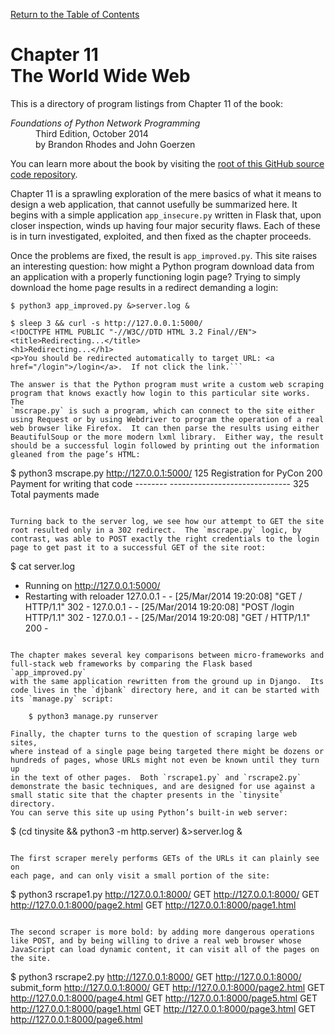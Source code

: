 [Return to the Table of Contents](https://github.com/brandon-rhodes/fopnp#readme)

# Chapter 11<br>The World Wide Web

This is a directory of program listings from Chapter 11 of the book:

<dl>
<dt><i>Foundations of Python Network Programming</i></dt>
<dd>
Third Edition, October 2014<br>
by Brandon Rhodes and John Goerzen
</dd>
</dl>

You can learn more about the book by visiting the
[root of this GitHub source code repository](https://github.com/brandon-rhodes/fopnp#readme).

Chapter 11 is a sprawling exploration of the mere basics of what it
means to design a web application, that cannot usefully be summarized
here.  It begins with a simple application `app_insecure.py` written in
Flask that, upon closer inspection, winds up having four major security
flaws.  Each of these is in turn investigated, exploited, and then fixed
as the chapter proceeds.

Once the problems are fixed, the result is `app_improved.py`.  This site
raises an interesting question: how might a Python program download data
from an application with a properly functioning login page?  Trying to
simply download the home page results in a redirect demanding a login:

```
$ python3 app_improved.py &>server.log &
```

```
$ sleep 3 && curl -s http://127.0.0.1:5000/
<!DOCTYPE HTML PUBLIC "-//W3C//DTD HTML 3.2 Final//EN">
<title>Redirecting...</title>
<h1>Redirecting...</h1>
<p>You should be redirected automatically to target URL: <a href="/login">/login</a>.  If not click the link.```

The answer is that the Python program must write a custom web scraping
program that knows exactly how login to this particular site works.  The
`mscrape.py` is such a program, which can connect to the site either
using Request or by using Webdriver to program the operation of a real
web browser like Firefox.  It can then parse the results using either
BeautifulSoup or the more modern lxml library.  Either way, the result
should be a successful login followed by printing out the information
gleaned from the page’s HTML:

```
$ python3 mscrape.py http://127.0.0.1:5000/
         125  Registration for PyCon
         200  Payment for writing that code
    --------  ------------------------------
         325  Total payments made
```

Turning back to the server log, we see how our attempt to GET the site
root resulted only in a 302 redirect.  The `mscrape.py` logic, by
contrast, was able to POST exactly the right credentials to the login
page to get past it to a successful GET of the site root:

```
$ cat server.log
 * Running on http://127.0.0.1:5000/
 * Restarting with reloader
127.0.0.1 - - [25/Mar/2014 19:20:08] "GET / HTTP/1.1" 302 -
127.0.0.1 - - [25/Mar/2014 19:20:08] "POST /login HTTP/1.1" 302 -
127.0.0.1 - - [25/Mar/2014 19:20:08] "GET / HTTP/1.1" 200 -
```

The chapter makes several key comparisons between micro-frameworks and
full-stack web frameworks by comparing the Flask based `app_improved.py`
with the same application rewritten from the ground up in Django.  Its
code lives in the `djbank` directory here, and it can be started with
its `manage.py` script:

    $ python3 manage.py runserver

Finally, the chapter turns to the question of scraping large web sites,
where instead of a single page being targeted there might be dozens or
hundreds of pages, whose URLs might not even be known until they turn up
in the text of other pages.  Both `rscrape1.py` and `rscrape2.py`
demonstrate the basic techniques, and are designed for use against a
small static site that the chapter presents in the `tinysite` directory.
You can serve this site up using Python’s built-in web server:

```
$ (cd tinysite && python3 -m http.server) &>server.log &
```

The first scraper merely performs GETs of the URLs it can plainly see on
each page, and can only visit a small portion of the site:

```
$ python3 rscrape1.py http://127.0.0.1:8000/
GET http://127.0.0.1:8000/
GET http://127.0.0.1:8000/page2.html
GET http://127.0.0.1:8000/page1.html
```

The second scraper is more bold: by adding more dangerous operations
like POST, and by being willing to drive a real web browser whose
JavaScript can load dynamic content, it can visit all of the pages on
the site.

```
$ python3 rscrape2.py http://127.0.0.1:8000/
GET http://127.0.0.1:8000/
submit_form http://127.0.0.1:8000/
GET http://127.0.0.1:8000/page2.html
GET http://127.0.0.1:8000/page4.html
GET http://127.0.0.1:8000/page5.html
GET http://127.0.0.1:8000/page1.html
GET http://127.0.0.1:8000/page3.html
GET http://127.0.0.1:8000/page6.html
```
